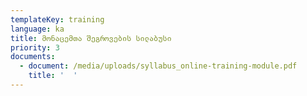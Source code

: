 ```yaml
---
templateKey: training
language: ka
title: მონაცემთა შეგროვების სილაბუსი
priority: 3
documents:
  - document: /media/uploads/syllabus_online-training-module.pdf
    title: '  '
---
```


